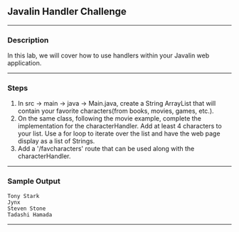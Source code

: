 ## Javalin Handler Challenge
---
### Description
In this lab, we will cover how to use handlers within your Javalin web application.

---
### Steps
1. In src -> main -> java -> Main.java, create a String ArrayList that will contain your favorite characters(from books, movies, games, etc.).
2. On the same class, following the movie example, complete the implementation for the characterHandler. Add at least 4 characters to your list. Use a for loop to iterate over the list and have the web page display as a list of Strings.
3. Add a '/favcharacters' route that can be used along with the characterHandler.
---
### Sample Output
```
Tony Stark
Jynx
Steven Stone
Tadashi Hamada
```
---
